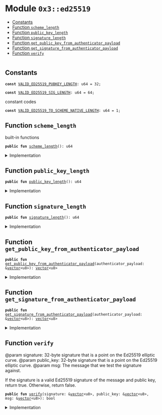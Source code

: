 
<a name="0x3_ed25519"></a>

# Module `0x3::ed25519`



-  [Constants](#@Constants_0)
-  [Function `scheme_length`](#0x3_ed25519_scheme_length)
-  [Function `public_key_length`](#0x3_ed25519_public_key_length)
-  [Function `signature_length`](#0x3_ed25519_signature_length)
-  [Function `get_public_key_from_authenticator_payload`](#0x3_ed25519_get_public_key_from_authenticator_payload)
-  [Function `get_signature_from_authenticator_payload`](#0x3_ed25519_get_signature_from_authenticator_payload)
-  [Function `verify`](#0x3_ed25519_verify)


<pre><code></code></pre>



<a name="@Constants_0"></a>

## Constants


<a name="0x3_ed25519_VALID_ED25519_PUBKEY_LENGTH"></a>



<pre><code><b>const</b> <a href="ed25519.md#0x3_ed25519_VALID_ED25519_PUBKEY_LENGTH">VALID_ED25519_PUBKEY_LENGTH</a>: u64 = 32;
</code></pre>



<a name="0x3_ed25519_VALID_ED25519_SIG_LENGTH"></a>



<pre><code><b>const</b> <a href="ed25519.md#0x3_ed25519_VALID_ED25519_SIG_LENGTH">VALID_ED25519_SIG_LENGTH</a>: u64 = 64;
</code></pre>



<a name="0x3_ed25519_VALID_ED25519_TO_SCHEME_NATIVE_LENGTH"></a>

constant codes


<pre><code><b>const</b> <a href="ed25519.md#0x3_ed25519_VALID_ED25519_TO_SCHEME_NATIVE_LENGTH">VALID_ED25519_TO_SCHEME_NATIVE_LENGTH</a>: u64 = 1;
</code></pre>



<a name="0x3_ed25519_scheme_length"></a>

## Function `scheme_length`

built-in functions


<pre><code><b>public</b> <b>fun</b> <a href="ed25519.md#0x3_ed25519_scheme_length">scheme_length</a>(): u64
</code></pre>



<details>
<summary>Implementation</summary>


<pre><code><b>public</b> <b>fun</b> <a href="ed25519.md#0x3_ed25519_scheme_length">scheme_length</a>(): u64 {
    <a href="ed25519.md#0x3_ed25519_VALID_ED25519_TO_SCHEME_NATIVE_LENGTH">VALID_ED25519_TO_SCHEME_NATIVE_LENGTH</a>
}
</code></pre>



</details>

<a name="0x3_ed25519_public_key_length"></a>

## Function `public_key_length`



<pre><code><b>public</b> <b>fun</b> <a href="ed25519.md#0x3_ed25519_public_key_length">public_key_length</a>(): u64
</code></pre>



<details>
<summary>Implementation</summary>


<pre><code><b>public</b> <b>fun</b> <a href="ed25519.md#0x3_ed25519_public_key_length">public_key_length</a>(): u64 {
    <a href="ed25519.md#0x3_ed25519_VALID_ED25519_PUBKEY_LENGTH">VALID_ED25519_PUBKEY_LENGTH</a>
}
</code></pre>



</details>

<a name="0x3_ed25519_signature_length"></a>

## Function `signature_length`



<pre><code><b>public</b> <b>fun</b> <a href="ed25519.md#0x3_ed25519_signature_length">signature_length</a>(): u64
</code></pre>



<details>
<summary>Implementation</summary>


<pre><code><b>public</b> <b>fun</b> <a href="ed25519.md#0x3_ed25519_signature_length">signature_length</a>(): u64 {
    <a href="ed25519.md#0x3_ed25519_VALID_ED25519_SIG_LENGTH">VALID_ED25519_SIG_LENGTH</a>
}
</code></pre>



</details>

<a name="0x3_ed25519_get_public_key_from_authenticator_payload"></a>

## Function `get_public_key_from_authenticator_payload`



<pre><code><b>public</b> <b>fun</b> <a href="ed25519.md#0x3_ed25519_get_public_key_from_authenticator_payload">get_public_key_from_authenticator_payload</a>(authenticator_payload: &<a href="">vector</a>&lt;u8&gt;): <a href="">vector</a>&lt;u8&gt;
</code></pre>



<details>
<summary>Implementation</summary>


<pre><code><b>public</b> <b>fun</b> <a href="ed25519.md#0x3_ed25519_get_public_key_from_authenticator_payload">get_public_key_from_authenticator_payload</a>(authenticator_payload: &<a href="">vector</a>&lt;u8&gt;): <a href="">vector</a>&lt;u8&gt; {
    <b>let</b> public_key = <a href="_empty">vector::empty</a>&lt;u8&gt;();
    <b>let</b> i = <a href="ed25519.md#0x3_ed25519_scheme_length">scheme_length</a>() + <a href="ed25519.md#0x3_ed25519_signature_length">signature_length</a>();
    <b>let</b> public_key_position = <a href="ed25519.md#0x3_ed25519_scheme_length">scheme_length</a>() + <a href="ed25519.md#0x3_ed25519_signature_length">signature_length</a>() + <a href="ed25519.md#0x3_ed25519_public_key_length">public_key_length</a>();
    <b>while</b> (i &lt; public_key_position) {
        <b>let</b> value = <a href="_borrow">vector::borrow</a>(authenticator_payload, i);
        <a href="_push_back">vector::push_back</a>(&<b>mut</b> public_key, *value);
        i = i + 1;
    };
    public_key
}
</code></pre>



</details>

<a name="0x3_ed25519_get_signature_from_authenticator_payload"></a>

## Function `get_signature_from_authenticator_payload`



<pre><code><b>public</b> <b>fun</b> <a href="ed25519.md#0x3_ed25519_get_signature_from_authenticator_payload">get_signature_from_authenticator_payload</a>(authenticator_payload: &<a href="">vector</a>&lt;u8&gt;): <a href="">vector</a>&lt;u8&gt;
</code></pre>



<details>
<summary>Implementation</summary>


<pre><code><b>public</b> <b>fun</b> <a href="ed25519.md#0x3_ed25519_get_signature_from_authenticator_payload">get_signature_from_authenticator_payload</a>(authenticator_payload: &<a href="">vector</a>&lt;u8&gt;): <a href="">vector</a>&lt;u8&gt; {
    <b>let</b> sign = <a href="_empty">vector::empty</a>&lt;u8&gt;();
    <b>let</b> i = <a href="ed25519.md#0x3_ed25519_scheme_length">scheme_length</a>();
    <b>let</b> signature_position = <a href="ed25519.md#0x3_ed25519_signature_length">signature_length</a>() + 1;
    <b>while</b> (i &lt; signature_position) {
        <b>let</b> value = <a href="_borrow">vector::borrow</a>(authenticator_payload, i);
        <a href="_push_back">vector::push_back</a>(&<b>mut</b> sign, *value);
        i = i + 1;
    };
    sign
}
</code></pre>



</details>

<a name="0x3_ed25519_verify"></a>

## Function `verify`

@param signature: 32-byte signature that is a point on the Ed25519 elliptic curve.
@param public_key: 32-byte signature that is a point on the Ed25519 elliptic curve.
@param msg: The message that we test the signature against.

If the signature is a valid Ed25519 signature of the message and public key, return true.
Otherwise, return false.


<pre><code><b>public</b> <b>fun</b> <a href="ed25519.md#0x3_ed25519_verify">verify</a>(signature: &<a href="">vector</a>&lt;u8&gt;, public_key: &<a href="">vector</a>&lt;u8&gt;, msg: &<a href="">vector</a>&lt;u8&gt;): bool
</code></pre>



<details>
<summary>Implementation</summary>


<pre><code><b>native</b> <b>public</b> <b>fun</b> <a href="ed25519.md#0x3_ed25519_verify">verify</a>(signature: &<a href="">vector</a>&lt;u8&gt;, public_key: &<a href="">vector</a>&lt;u8&gt;, msg: &<a href="">vector</a>&lt;u8&gt;): bool;
</code></pre>



</details>
